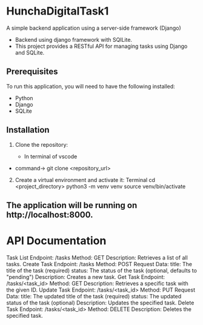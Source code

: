 # HunchaDigitalTask1
A simple backend application using a server-side framework (Django)
- Backend using django framework with SQlLite.
- This project provides a RESTful API for managing tasks using Django and SQLite.

## Prerequisites

To run this application, you will need to have the following installed:

* Python 
* Django 
* SQLite 
## Installation

1. Clone the repository:
   
   - In terminal of vscode
* command-> git clone <repository_url>

2. Create a virtual environment and activate it:
   Terminal
cd <project_directory>
python3 -m venv venv
source venv/bin/activate






## The application will be running on http://localhost:8000.

# API Documentation
Task List
Endpoint: /tasks
Method: GET
Description: Retrieves a list of all tasks.
Create Task
Endpoint: /tasks
Method: POST
Request Data:
title: The title of the task (required)
status: The status of the task (optional, defaults to "pending")
Description: Creates a new task.
Get Task
Endpoint: /tasks/<task_id>
Method: GET
Description: Retrieves a specific task with the given ID.
Update Task
Endpoint: /tasks/<task_id>
Method: PUT
Request Data:
title: The updated title of the task (required)
status: The updated status of the task (optional)
Description: Updates the specified task.
Delete Task
Endpoint: /tasks/<task_id>
Method: DELETE
Description: Deletes the specified task.


